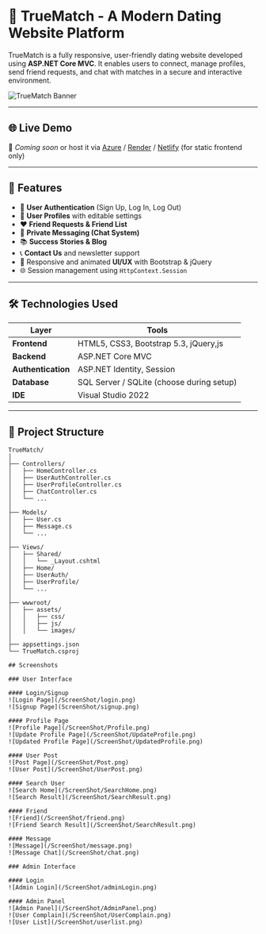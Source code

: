 ﻿# 💖 TrueMatch - A Modern Dating Website Platform

TrueMatch is a fully responsive, user-friendly dating website developed using **ASP.NET Core MVC**. It enables users to connect, manage profiles, send friend requests, and chat with matches in a secure and interactive environment.

![TrueMatch Banner](assets/images/banner.jpg) <!-- Replace with an actual image path or GitHub-hosted image -->

---

## 🌐 Live Demo

🚀 _Coming soon_ or host it via [Azure](https://portal.azure.com) / [Render](https://render.com) / [Netlify](https://www.netlify.com/) (for static frontend only)

---

## 📌 Features

- 🔐 **User Authentication** (Sign Up, Log In, Log Out)
- 👤 **User Profiles** with editable settings
- ❤️ **Friend Requests & Friend List**
- 💬 **Private Messaging (Chat System)**
- 📚 **Success Stories & Blog**
- 📞 **Contact Us** and newsletter support
- 🎨 Responsive and animated **UI/UX** with Bootstrap & jQuery
- 🌐 Session management using `HttpContext.Session`

---

## 🛠️ Technologies Used

| Layer | Tools |
|-------|-------|
| **Frontend** | HTML5, CSS3, Bootstrap 5.3, jQuery,js |
| **Backend** | ASP.NET Core MVC |
| **Authentication** | ASP.NET Identity, Session |
| **Database** | SQL Server / SQLite (choose during setup) |
| **IDE** | Visual Studio 2022 |
---

## 📁 Project Structure

```plaintext
TrueMatch/
│
├── Controllers/
│   ├── HomeController.cs
│   ├── UserAuthController.cs
│   ├── UserProfileController.cs
│   ├── ChatController.cs
│   └── ...
│
├── Models/
│   ├── User.cs
│   ├── Message.cs
│   └── ...
│
├── Views/
│   ├── Shared/
│   │   └── _Layout.cshtml
│   ├── Home/
│   ├── UserAuth/
│   ├── UserProfile/
│   └── ...
│
├── wwwroot/
│   ├── assets/
│   │   ├── css/
│   │   ├── js/
│   │   └── images/
│
├── appsettings.json
└── TrueMatch.csproj

## Screenshots

### User Interface

#### Login/Signup
![Login Page](/ScreenShot/login.png)
![Signup Page](ScreenShot/signup.png)

#### Profile Page
![Profile Page](/ScreenShot/Profile.png)
![Update Profile Page](/ScreenShot/UpdateProfile.png)
![Updated Profile Page](/ScreenShot/UpdatedProfile.png)

#### User Post
![Post Page](/ScreenShot/Post.png)
![User Post](/ScreenShot/UserPost.png)

#### Search User
![Search Home](/ScreenShot/SearchHome.png)
![Search Result](/ScreenShot/SearchResult.png)

#### Friend
![Friend](/ScreenShot/friend.png)
![Friend Search Result](/ScreenShot/SearchResult.png)

#### Message
![Message](/ScreenShot/message.png)
![Message Chat](/ScreenShot/chat.png)

### Admin Interface

#### Login
![Admin Login](/ScreenShot/adminLogin.png)

#### Admin Panel
![Admin Panel](/ScreenShot/AdminPanel.png)
![User Complain](/ScreenShot/UserComplain.png)
![User List](/ScreenShot/userlist.png)



